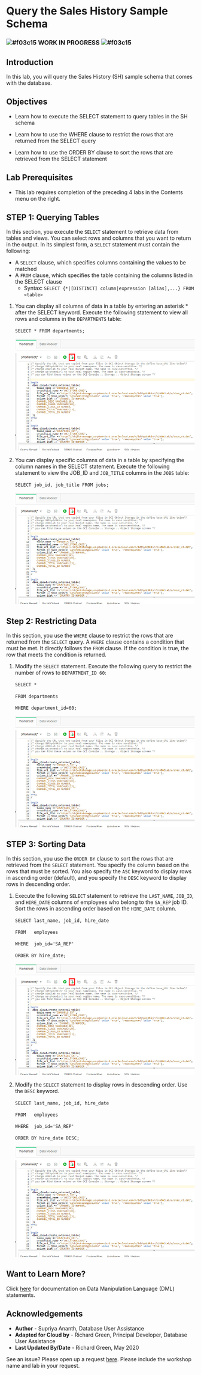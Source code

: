 <!-- Updated March 24, 2020 -->


# Query the Sales History Sample Schema

### ![#f03c15](https://via.placeholder.com/15/f03c15/000000?text=+) **WORK IN PROGRESS** ![#f03c15](https://via.placeholder.com/15/f03c15/000000?text=+)

## Introduction

In this lab, you will query the Sales History (SH) sample schema that comes with the database.

## Objectives

-   Learn how to execute the SELECT statement to query tables in the SH schema

-   Learn how to use the WHERE clause to restrict the rows that are returned from the SELECT query

-   Learn how to use the ORDER BY clause to sort the rows that are retrieved from the SELECT statement


## Lab Prerequisites

-   This lab requires completion of the preceding 4 labs in the Contents menu on the right.

## STEP 1: Querying Tables

In this section, you execute the `SELECT` statement to retrieve data from tables and views. You can select rows and columns that you want to return in the output. In its simplest form, a `SELECT` statement must contain the following:
-   A `SELECT` clause, which specifies columns containing the values to be matched
-   A `FROM` clause, which specifies the table containing the columns listed in the SELECT clause
    -   Syntax:  `SELECT {*|[DISTINCT] column|expression [alias],...} FROM <table>`

1. You can display all columns of data in a table by entering an asterisk * after the SELECT keyword. Execute the following statement to view all rows and columns in the   `DEPARTMENTS` table:

    `SELECT *
    FROM departments;`

    ![](./images/blahblahblahblah.jpg " ")

2. You can display specific columns of data in a table by specifying the column names in the SELECT statement. Execute the following statement to view the JOB_ID and `JOB_TITLE` columns in the `JOBS` table:

    `SELECT job_id, job_title
    FROM jobs;`

    ![](./images/blahblahblahblah.jpg " ")

## Step 2: Restricting Data
In this section, you use the `WHERE` clause to restrict the rows that are returned from the `SELECT` query. A `WHERE` clause contains a condition that must be met. It directly follows the `FROM` clause. If the condition is true, the row that meets the condition is returned.

1. Modify the `SELECT` statement. Execute the following query to restrict the number of rows to `DEPARTMENT_ID 60`:

    `SELECT *`

    `FROM departments`

    `WHERE department_id=60;`

    ![](./images/blahblahblahblah.jpg " ")

## STEP 3: Sorting Data

In this section, you use the `ORDER BY` clause to sort the rows that are retrieved from the `SELECT` statement. You specify the column based on the rows that must be sorted. You also specify the `ASC` keyword to display rows in ascending order (default), and you specify the `DESC` keyword to display rows in descending order.

1. Execute the following `SELECT` statement to retrieve the `LAST_NAME`, `JOB_ID`, and `HIRE_DATE` columns of employees who belong to  the `SA_REP` job ID. Sort the rows in ascending order based on the `HIRE_DATE` column.

    `SELECT last_name, job_id, hire_date`

    `FROM   employees`

    `WHERE  job_id='SA_REP'`

    `ORDER BY hire_date;`

    ![](./images/blahblahblahblah.jpg " ")  

2. Modify the `SELECT` statement to display rows in descending order. Use the `DESC` keyword.

    `SELECT last_name, job_id, hire_date`

    `FROM   employees`

    `WHERE  job_id='SA_REP'`

    `ORDER BY hire_date DESC;`

    ![](./images/blahblahblahblah.jpg " ")  

## Want to Learn More?

Click [here](https://docs.oracle.com/en/database/oracle/oracle-database/19/cncpt/sql.html#GUID-90EA5D9B-76F2-4916-9F7E-CF0D8AA1A09D) for documentation on Data Manipulation Language (DML) statements.

## Acknowledgements

- **Author** - Supriya Ananth, Database User Assistance
- **Adapted for Cloud by** - Richard Green, Principal Developer, Database User Assistance
- **Last Updated By/Date** - Richard Green, May 2020

See an issue?  Please open up a request [here](https://github.com/oracle/learning-library/issues).   Please include the workshop name and lab in your request.
